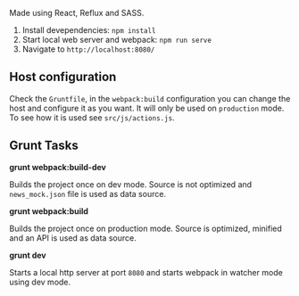 Made using React, Reflux and SASS.

1. Install devependencies: `npm install`
2. Start local web server and webpack: `npm run serve`
3. Navigate to `http://localhost:8080/`

## Host configuration

Check the `Gruntfile`, in the `webpack:build` configuration you can change the host and configure it as you want.
It will only be used on `production` mode. To see how it is used see `src/js/actions.js`.

## Grunt Tasks

**grunt webpack:build-dev** 

Builds the project once on dev mode. Source is not optimized and `news_mock.json` file is used as data source.

**grunt webpack:build**

Builds the project once on production mode. Source is optimized, minified and an API is used as data source.

**grunt dev**

Starts a local http server at port `8080` and starts webpack in watcher mode using dev mode.
